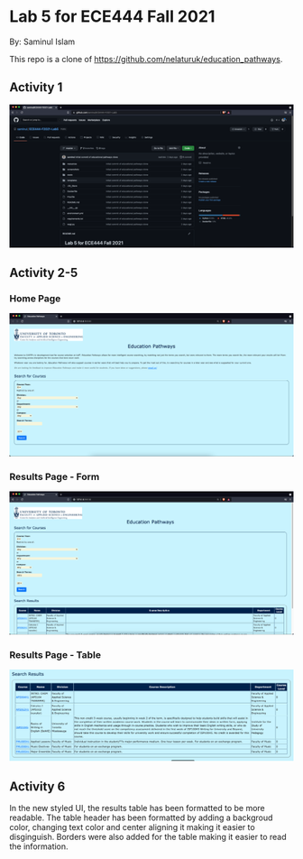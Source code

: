 # Lab 5 for ECE444 Fall 2021


By: Saminul Islam


This   repo   is   a   clone   of https://github.com/nelaturuk/education_pathways.


## Activity 1


![](screenshots/Activity1.png)


## Activity 2-5


### Home Page


![](screenshots/home_page.png)


### Results Page - Form


![](screenshots/results_page.png)


### Results Page - Table


![](screenshots/results_table.png)


## Activity 6


In the new styled UI, the results table has been formatted to be more readable. The table header has been formatted by adding a backgroud color, changing text color and center aligning it making it easier to disginguish. Borders were also added for the table making it easier to read the information.
